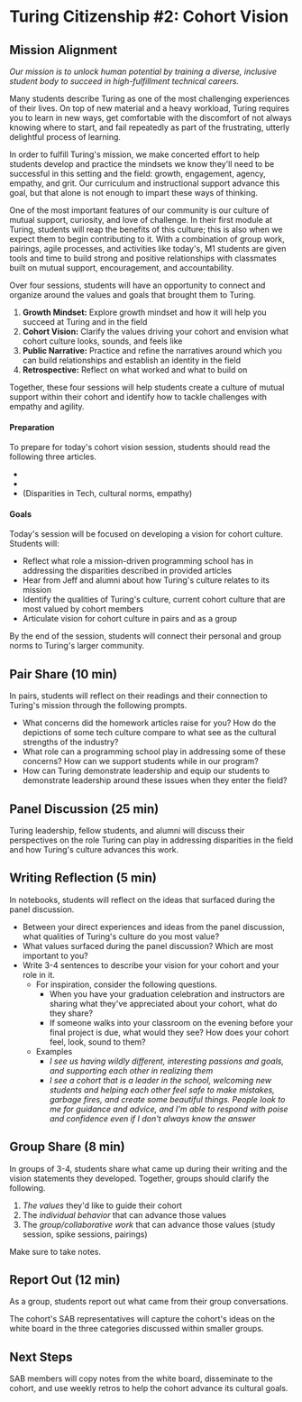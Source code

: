 # Turing Citizenship #2: Cohort Vision

## Mission Alignment
*Our mission is to unlock human potential by training a diverse, inclusive student body to succeed in high-fulfillment technical careers.*

Many students describe Turing as one of the most challenging experiences of their lives. On top of new material and a heavy workload, Turing requires you to learn in new ways, get comfortable with the discomfort of not always knowing where to start, and fail repeatedly as part of the frustrating, utterly delightful process of learning.

In order to fulfill Turing's mission, we make concerted effort to help students develop and practice the mindsets we know they'll need to be successful in this setting and the field: growth, engagement, agency, empathy, and grit. Our curriculum and instructional support advance this goal, but that alone is not enough to impart these ways of thinking.

One of the most important features of our community is our culture of mutual support, curiosity, and love of challenge. In their first module at Turing, students will reap the benefits of this culture; this is also when we expect them to begin contributing to it. With a combination of group work, pairings, agile processes, and activities like today's, M1 students are given tools and time to build strong and positive relationships with classmates built on mutual support, encouragement, and accountability.

Over four sessions, students will have an opportunity to connect and organize around the values and goals that brought them to Turing.

  1. **Growth Mindset:** Explore growth mindset and how it will help you succeed at Turing and in the field
  2. **Cohort Vision:** Clarify the values driving your cohort and envision what cohort culture looks, sounds, and feels like
  3. **Public Narrative:** Practice and refine the narratives around which you can build relationships and establish an identity in the field
  4. **Retrospective:** Reflect on what worked and what to build on

Together, these four sessions will help students create a culture of mutual support within their cohort and identify how to tackle challenges with empathy and agility.  


#### Preparation
To prepare for today's cohort vision session, students should read the following three articles.
* []()
* []()
* []()
(Disparities in Tech, cultural norms, empathy)


#### Goals
Today's session will be focused on developing a vision for cohort culture. Students will:

* Reflect what role a mission-driven programming school has in addressing the disparities described in provided articles
* Hear from Jeff and alumni about how Turing's culture relates to its mission
* Identify the qualities of Turing's culture, current cohort culture that are most valued by cohort members
* Articulate vision for cohort culture in pairs and as a group

By the end of the session, students will connect their personal and group norms to Turing's larger community.


## Pair Share (10 min)
In pairs, students will reflect on their readings and their connection to Turing's mission through the following prompts.

* What concerns did the homework articles raise for you? How do the depictions of some tech culture compare to what see as the cultural strengths of the industry?
* What role can a programming school play in addressing some of these concerns? How can we support students while in our program?
* How can Turing demonstrate leadership and equip our students to demonstrate leadership around these issues when they enter the field?


## Panel Discussion (25 min)
Turing leadership, fellow students, and alumni will discuss their perspectives on the role Turing can play in addressing disparities in the field and how Turing's culture advances this work.


## Writing Reflection (5 min)
In notebooks, students will reflect on the ideas that surfaced during the panel discussion.

* Between your direct experiences and ideas from the panel discussion, what qualities of Turing's culture do you most value?
* What values surfaced during the panel discussion? Which are most important to you?
* Write 3-4 sentences to describe your vision for your cohort and your role in it.
  * For inspiration, consider the following questions.
    * When you have your graduation celebration and instructors are sharing what they've appreciated about your cohort, what do they share?
    * If someone walks into your classroom on the evening before your final project is due, what would they see? How does your cohort feel, look, sound to them?
  * Examples
    * _I see us having wildly different, interesting passions and goals, and supporting each other in realizing them_
    * _I see a cohort that is a leader in the school, welcoming new students and helping each other feel safe to make mistakes, garbage fires, and create some beautiful things. People look to me for guidance and advice, and I'm able to respond with poise and confidence even if I don't always know the answer_


## Group Share (8 min)
In groups of 3-4, students share what came up during their writing and the vision statements they developed. Together, groups should clarify the following.

1. _The values_ they'd like to guide their cohort
2. The _individual behavior_ that can advance those values
3. The _group/collaborative work_ that can advance those values (study session, spike sessions, pairings)

Make sure to take notes.


## Report Out (12 min)
As a group, students report out what came from their group conversations.

The cohort's SAB representatives will capture the cohort's ideas on the white board in the three categories discussed within smaller groups.


## Next Steps
SAB members will copy notes from the white board, disseminate to the cohort, and use weekly retros to help the cohort advance its cultural goals.
